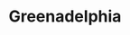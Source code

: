 ---
pid: ch279
title: Greenadelphia
location_transcription: Center City
coordinates: "[-75.1657883, 39.9523789]"
zipcode: '19145'
gen_neighborhood: South Philadelphia
neighborhood: Passyunk
outside_phl: 
age: '25'
age_range: 20-29
instagram: 
image_file_name: ch_279.jpg
proposal_transcription: A giant verticle garden that can feed the people of the city.
  Run off solar power and filtered rain water.
topic: Sustainability
topic_summary: '0'
type: Garden
keywords_other: 
credit: 
image_labels: 
twitter: 
facebook: 
permalink: "/monuments/ch279/"
layout: item-page
---